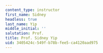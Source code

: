 ```yaml
---
content_type: instructor
first_name: Sidney
headless: true
last_name: Yip
middle_initial: ''
salutation: Prof.
title: Prof. Sidney Yip
uid: 3405424c-549f-b78b-fee5-ca4120aad975
---
```

